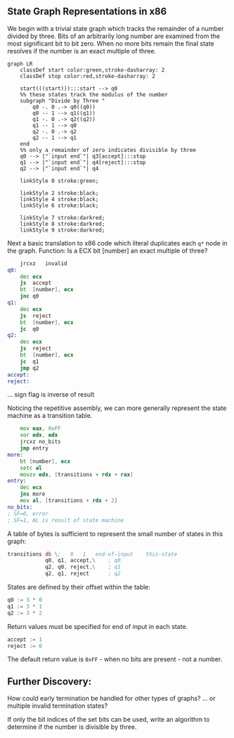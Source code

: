 
## State Graph Representations in x86

We begin with a trivial state graph which tracks the remainder of a number divided by three. Bits of an arbitrarily long number are examined from the most significant bit to bit zero. When no more bits remain the final state resolves if the number is an exact multiple of three.
```mermaid
graph LR
	classDef start color:green,stroke-dasharray: 2
	classDef stop color:red,stroke-dasharray: 2

	start(((start))):::start --> q0
	%% these states track the modulus of the number
	subgraph "Divide by Three "
		q0 -. 0 .-> q0((q0))
		q0 -- 1 --> q1((q1))
		q1 -. 0 .-> q2((q2))
		q1 -- 1 --> q0
		q2 -. 0 .-> q2
		q2 -- 1 --> q1
	end
	%% only a remainder of zero indicates divisible by three
	q0 --> |"`input end`"| q3[accept]:::stop
	q1 --> |"`input end`"| q4[reject]:::stop
	q2 --> |"`input end`"| q4

	linkStyle 0 stroke:green;

	linkStyle 2 stroke:black;
	linkStyle 4 stroke:black;
	linkStyle 6 stroke:black;

	linkStyle 7 stroke:darkred;
	linkStyle 8 stroke:darkred;
	linkStyle 9 stroke:darkred;
```
Next a basic translation to x86 code which literal duplicates each `q*` node in the graph.
Function: Is a ECX bit [number] an exact multiple of three?
```asm
	jrcxz	invalid
q0:
	dec	ecx
	js	accept
	bt	[number], ecx
	jnc	q0
q1:
	dec	ecx
	js	reject
	bt	[number], ecx
	jc	q0
q2:
	dec	ecx
	js	reject
	bt	[number], ecx
	jc	q1
	jmp	q2
accept:
reject:
```
... sign flag is inverse of result

Noticing the repetitive assembly, we can more generally represent the state machine as a transition table.
```asm
	mov eax, 0xFF
	xor edx, edx
	jrcxz no_bits
	jmp entry
more:
	bt [number], ecx
	setc al
	movzx edx, [transitions + rdx + rax]
entry:
	dec ecx
	jns more
	mov al, [transitions + rdx + 2]
no_bits:
; SF=0, error
; SF=1, AL is result of state machine
```
A table of bytes is sufficient to represent the small number of states in this graph:
```asm
transitions db \;	0	1	end-of-input	this-state
			q0,	q1,	accept,\	; q0
			q2,	q0,	reject,\	; q1
			q2,	q1,	reject		; q2
```
States are defined by their offset within the table:
```asm
q0 := 3 * 0
q1 := 3 * 1
q2 := 3 * 2
```
Return values must be specified for end of input in each state.
```asm
accept := 1
reject := 0
```
The default return value is `0xFF` - when no bits are present - not a number.


## Further Discovery:

How could early termination be handled for other types of graphs? ... or multiple invalid termination states?

If only the bit indices of the set bits can be used, write an algorithm to determine if the number is divisible by three.




